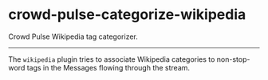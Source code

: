 crowd-pulse-categorize-wikipedia
================================

Crowd Pulse Wikipedia tag categorizer.

----------------------

The `wikipedia` plugin tries to associate Wikipedia categories to non-stop-word tags 
in the Messages flowing through the stream.

